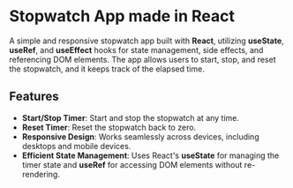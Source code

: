 # Stopwatch App made in React

A simple and responsive stopwatch app built with **React**, utilizing **useState**, **useRef**, and **useEffect** hooks for state management, side effects, and referencing DOM elements. The app allows users to start, stop, and reset the stopwatch, and it keeps track of the elapsed time.

## Features

- **Start/Stop Timer**: Start and stop the stopwatch at any time.
- **Reset Timer**: Reset the stopwatch back to zero.
- **Responsive Design**: Works seamlessly across devices, including desktops and mobile devices.
- **Efficient State Management**: Uses React's **useState** for managing the timer state and **useRef** for accessing DOM elements without re-rendering.

